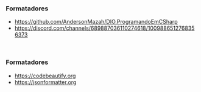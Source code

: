 ### Formatadores

- https://github.com/AndersonMazah/DIO.ProgramandoEmCSharp
- https://discord.com/channels/689887036110274618/1009886512768356373

<br>

### Formatadores

- https://codebeautify.org
- https://jsonformatter.org
